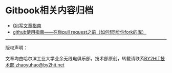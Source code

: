 # Gitbook相关内容归档
* [Git写文章指南](/git_book_use/gitbook_use.md)
* [github使用指南——在你pull request之前（如何f同步你fork的库）](/git_book_use/gitbook_fork_sync.md)



----
版权声明：

文章均由哈尔滨工业大学业余无线电俱乐部，技术部原创，转载请联系[BY2HIT技术部 zhaoyuhao@by2hit.net](zhaoyuhao@by2hit.net)